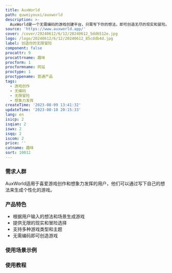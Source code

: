 ```yaml
---
title: AuxWorld
path: quweiyouxi/auxworld
description: >-
  AuxWorld是一个无需编码的游戏创建平台，只需写下你的想法，即可创造无尽的现实和冒险。它提供无限的可能性，让你体验独特的游戏世界。AuxWorld让你成为游戏的创造者，通过生成各种不同的现实和冒险，满足你的想象力。
source: 'https://www.auxworld.app/'
cover: /cover/20240612/6/12/20240612_5dd6512e.jpg
logo: /logo/20240612/6/12/20240612_85cddb4d.jpg
label: 创造你的无限冒险
component: false
procattr: 9
procattrname: 趣味
procform: 1
procformname: 网站
proctype: 1
proctypename: 普通产品
tags:
  - 游戏创作
  - 无编码
  - 无限冒险
  - 想象力发挥
createTime: '2023-08-09 13:41:32'
updateTime: '2023-08-18 20:15:33'
lang: en
isicp: 2
isqian: 2
iswx: 2
isqq: 2
iscom: 2
price: ''
catname: 趣味
sort: 10012
---
```




### 需求人群
AuxWorld适用于喜爱游戏创作和想象力发挥的用户，他们可以通过写下自己的想法来生成个性化的游戏。

### 产品特色
- 根据用户输入的想法和场景生成游戏
- 提供无限的现实和冒险选择
- 支持多种游戏类型和主题
- 无需编码即可创造游戏

### 使用场景示例


### 使用教程


  
